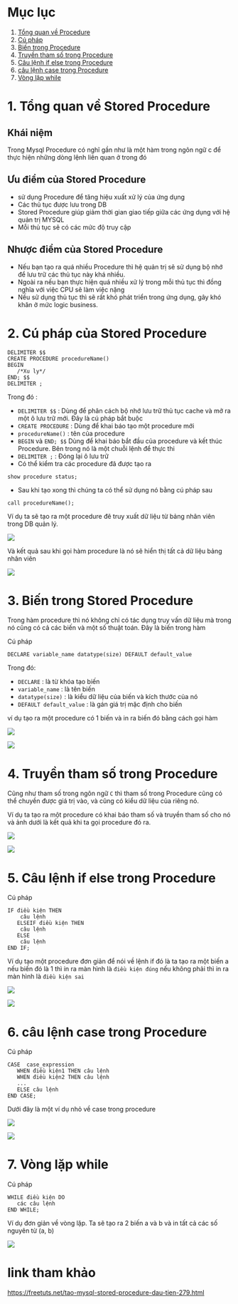 # Mục lục 
1. [Tổng quan về Procedure](#a)
2. [Cú pháp](#b)
3. [Biến trong  Procedure](#c)
4. [Truyền tham số trong Procedure](#d)
5. [Câu lệnh if else trong Procedure](#e)
6. [câu lệnh case trong Procedure](#f)
7. [Vòng lặp while](#g)

<a name='a'>

# 1. Tổng quan về Stored Procedure</a>
## Khái niệm 
Trong Mysql Procedure có nghĩ gần như là một hàm trong ngôn ngữ c để thực hiện những dòng lệnh liên quan ở trong đó
## Ưu điểm của Stored Procedure
- sử dụng Procedure để tăng hiệu xuất xử lý của ứng dụng
- Các thủ tục được lưu trong DB
- Stored Procedure giúp giảm thời gian giao tiếp giữa các ứng dụng với hệ quản trị MYSQL
- Mỗi thủ tục sẽ có các mức độ truy cập
## Nhược điểm của Stored Procedure
- Nếu bạn tạo ra quá nhiều Procedure thì hệ quản trị sẽ sử dụng bộ nhớ để lưu trữ các thủ tục này khá nhiều. 
- Ngoài ra nếu bạn thực hiện quá nhiều xử lý trong mỗi thủ tục thì đồng nghĩa với việc CPU sẽ làm việc nặng 
- Nếu sử dụng thủ tục thì sẽ rất khó phát triển trong ứng dụng, gây khó khăn ở mức logic business.

<a name='b'>

# 2. Cú pháp của  Stored Procedure</a>
```
DELIMITER $$
CREATE PROCEDURE procedureName()
BEGIN
   /*Xu ly*/
END; $$
DELIMITER ;
```

Trong đó : 
- `DELIMITER $$` : Dùng để phân cách bộ nhớ lưu trữ thủ tục cache và mở ra một ô lưu trữ mới. Đây là cú pháp bắt buộc
- `CREATE PROCEDURE` : Dùng để khai báo tạo một procedure mới 
- `procedureName()` : tên của procedure 
- `BEGIN` và `END; $$` Dùng để khai báo bắt đầu của  procedure và kết thúc Procedure. Bên trong nó là một chuỗi lệnh để thực thi
- `DELIMITER ;` : Đóng lại ô lưu trữ
- Có thể kiểm tra các procedure đã được tạo ra
```
show procedure status;
```
- Sau khi tạo xong thì chúng ta có thể sử dụng nó bằng cú pháp sau
```
call procedureName();
```
Ví dụ ta sẽ tạo ra một procedure đê truy xuất dữ liệu từ bảng nhân viên trong DB quản lý.

![](../images/screenshot_9.png)

Và kết quả sau khi gọi hàm procedure là nó sẽ hiển thị tất cả dữ liệu bảng nhân viên 

![](../images/screenshot_3.png)

<a name='c'>

# 3. Biến trong Stored Procedure</a>
Trong hàm procedure thì nó không chỉ có tác dụng truy vấn dữ liệu mà trong nó cũng có cả các biến và một số thuật toán. Đây là biến trong hàm

Cú pháp 
```
DECLARE variable_name datatype(size) DEFAULT default_value
```
Trong đó: 
- `DECLARE` : là từ khóa tạo biến
- `variable_name` : là tên biến
- `datatype(size)` : là kiểu dữ liệu của biến và kích thước của nó
- `DEFAULT default_value` : là gán giá trị mặc định cho biến

ví dụ tạo ra một procedure có 1 biến và in ra biến đó bằng cách gọi hàm 

![](../images/screenshot_4.png)

![](../images/screenshot_5.png)

<a name='d'>

# 4. Truyền tham số trong Procedure</a>
Cũng như tham số trong ngôn ngữ `C` thì tham số trong Procedure cũng có thể chuyền được giá trị vào, và cũng có kiểu dữ liệu của riêng nó.

Ví dụ ta tạo ra một procedure có khai báo tham số và truyền tham số cho nó và ảnh dưới là kết quả khi ta gọi procedure đó ra.

![](../images/screenshot_6.png)

![](../images/screenshot_7.png)

<a name='e'>

# 5. Câu lệnh if else trong Procedure</a>
Cú pháp 
```
IF điều kiện THEN
    câu lệnh
   ELSEIF điều kiện THEN
    câu lệnh 
   ELSE
    câu lệnh 
END IF;
```

Ví dụ tạo một procedure đơn giản để nói về lệnh if đó là ta tạo ra một biến a nếu biến đó là 1 thì in ra màn hình là `điều kiện đúng` nếu không phải thì in ra màn hình là `điều kiện sai`

![](../images/screenshot_8.png)

![](../images/screenshot_10.png)

<a name='f'>

# 6. câu lệnh case trong Procedure</a>
Cú pháp 
```
CASE  case_expression
   WHEN điều kiện1 THEN câu lệnh
   WHEN điều kiện2 THEN câu lệnh
   ...
   ELSE câu lệnh
END CASE;
```

Dưới đây là một ví dụ nhỏ về case trong procedure 

![](../images/screenshot_11.png)

![](../images/screenshot_12.png)

<a name='g'>

# 7. Vòng lặp while </a>
Cú pháp 
```
WHILE điều kiện DO
   các câu lệnh
END WHILE;
```

Ví dụ đơn giản về vòng lặp. Ta sẽ tạo ra 2 biến a và b và in tất cả các số nguyên từ (a, b)

![](../images/screenshot_13.png)


# link tham khảo 

https://freetuts.net/tao-mysql-stored-procedure-dau-tien-279.html

